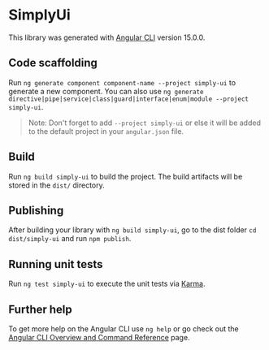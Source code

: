 # SimplyUi

This library was generated with [Angular CLI](https://github.com/angular/angular-cli) version 15.0.0.

## Code scaffolding

Run `ng generate component component-name --project simply-ui` to generate a new component. You can also use `ng generate directive|pipe|service|class|guard|interface|enum|module --project simply-ui`.
> Note: Don't forget to add `--project simply-ui` or else it will be added to the default project in your `angular.json` file. 

## Build

Run `ng build simply-ui` to build the project. The build artifacts will be stored in the `dist/` directory.

## Publishing

After building your library with `ng build simply-ui`, go to the dist folder `cd dist/simply-ui` and run `npm publish`.

## Running unit tests

Run `ng test simply-ui` to execute the unit tests via [Karma](https://karma-runner.github.io).

## Further help

To get more help on the Angular CLI use `ng help` or go check out the [Angular CLI Overview and Command Reference](https://angular.io/cli) page.
